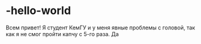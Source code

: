 # -hello-world
Всем привет! Я студент КемГУ и у меня явные проблемы с головой, так как я не смог пройти капчу с 5-го раза. Да
